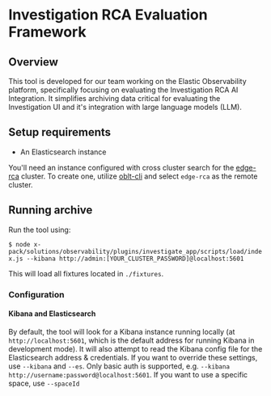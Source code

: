 # Investigation RCA Evaluation Framework

## Overview

This tool is developed for our team working on the Elastic Observability platform, specifically focusing on evaluating the Investigation RCA AI Integration. It simplifies archiving data critical for evaluating the Investigation UI and it's integration with large language models (LLM).

## Setup requirements

- An Elasticsearch instance

You'll need an instance configured with cross cluster search for the [edge-rca](https://studious-disco-k66oojq.pages.github.io/edge-rca/) cluster. To create one, utilize [oblt-cli](https://studious-disco-k66oojq.pages.github.io/user-guide/cluster-create-ccs/) and select `edge-rca` as the remote cluster.

## Running archive

Run the tool using:

`$ node x-pack/solutions/observability/plugins/investigate_app/scripts/load/index.js --kibana http://admin:[YOUR_CLUSTER_PASSWORD]@localhost:5601`

This will load all fixtures located in `./fixtures`.

### Configuration

#### Kibana and Elasticsearch

By default, the tool will look for a Kibana instance running locally (at `http://localhost:5601`, which is the default address for running Kibana in development mode). It will also attempt to read the Kibana config file for the Elasticsearch address & credentials. If you want to override these settings, use `--kibana` and `--es`. Only basic auth is supported, e.g. `--kibana http://username:password@localhost:5601`. If you want to use a specific space, use `--spaceId`
